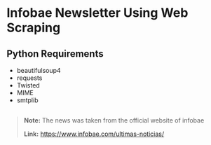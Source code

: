 # Infobae Newsletter Using Web Scraping

## Python Requirements
- beautifulsoup4   
- requests
- Twisted
- MIME
- smtplib

##

> **Note:** The news was taken from the official website of infobae
> 
> **Link:** https://www.infobae.com/ultimas-noticias/

